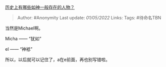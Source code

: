 [历史上有哪些如神一般存在的人物？](https://www.zhihu.com/question/302114868/answer/587671863)

> Author: #Anonymity 
> Last update: *01/05/2022* 
> Links:
> Tags: #待命名TBN 

当然是Michael啊。

Micha —— “犹如”

el —— “神袛”

所以，以后就可以记住了，a在e前面，再也别写错啦。